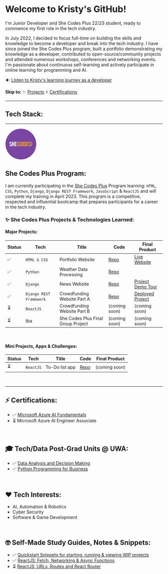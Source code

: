 # Welcome to Kristy's GitHub!

I'm Junior Developer and She Codes Plus 22/23 student, ready to commence my first role in the tech industry.
<p>In July 2022, I decided to focus full-time on building the skills and knowledge to become a developer and break into the tech industry. I have since joined the She Codes Plus program, built a portfolio demonstrating my knowledge as a developer, contributed to open-source/community projects and attended numerous workshops, conferences and networking events. I'm passionate about continuous self-learning and actively participate in online learning for programming and AI.
<br>

🔉 [Listen to Kristy's learning journey as a developer](https://www.dropbox.com/s/lzaaowei9scuy6l/audio_intro_to_kristy_145sec.mp3?dl=0)

**Skip to:** ✨ [Projects](#-she-codes-plus-projects--technologies-learned) ⚡ [Certifications](#-certifications) 

-----
## Tech Stack:

-----

<img src="images/shecodes-icon.png" width="100px" height="100px" />


## She Codes Plus Program:

I am currently participating in the [She Codes Plus](https://shecodes.com.au/program/plus/) Program learning: `HTML`, `CSS`, `Python`, `Django`, `Django REST Framework`, `JavaScript` & `ReactJS` and will complete my training in April 2023. This program is a competitive, respected and influential bootcamp that prepares participants for a career in the tech industry. 


### ✨ She Codes Plus Projects & Technologies Learned:

#### Major Projects:

Status | Tech | Title | Code | Final Product
--- | --- | --- | --- | ---
✅ | `HTML & CSS` | Portfolio Website | [Repo](https://github.com/Ms-KL/Ms-KL.github.io) | [Live Website](https://ms-kl.github.io/)
✅ | `Python` | Weather Data Processing | [Repo](https://github.com/Ms-KL/she-codes-python-weather-project-Ms-KL) |
✅ | `Django` | News Website | [Repo](https://github.com/Ms-KL/she-codes-django-news-project-Ms-KL) | [Project Demo Tour](https://www.loom.com/share/fa6a7813a17f41b69c7a54d8ddf87a7a)
✅ | `Django REST Framework` | Crowdfunding Website Part A | [Repo](https://github.com/Ms-KL/she-codes-crowdfunding-api-project-Ms-KL) | [Deployed Project](https://icy-dew-540.fly.dev/)
⏳ | `ReactJS` | Crowdfunding Website Part B | (coming soon) | (coming soon)
⏳ | tba | She Codes Plus Final Group Project | (coming soon) | (coming soon)
<br>

#### Mini Projects, Apps & Challenges:

Status | Tech | Title | Code | Final Product
--- | --- | --- | --- | ---
⏳ | `ReactJS` | To-Do list app | [Repo](https://github.com/Ms-KL/todo-list) | (coming soon)

<br> 

-----


## ⚡ Certifications:
- ✅ [Microsoft
Azure AI Fundamentals](https://www.credly.com/badges/cf1a19d2-5f6e-49d2-9524-5eb88053f091/public_url)
- ⏳ Microsoft Azure AI Engineer Associate

<br>

## 🎓 Tech/Data Post-Grad Units @ UWA:
- ✅ [Data Analysis and Decision Making](https://handbooks.uwa.edu.au/unitdetails?code=MGMT5504)
- ✅ [Python Programming for Business](https://handbooks.uwa.edu.au/unitdetails?code=BUSN5101)

<br>

## ❤️ Tech Interests:
- AI, Automation & Robotics
- Cyber Security
- Software & Game Development

<br>

## 🤓 Self-Made Study Guides, Notes & Snippets:
- ✅ [Quickstart Snippets for starting, running & viewing WIP projects](https://gist.github.com/Ms-KL/7e5954905e26f5dfcc8fea99031a37a9)
- ✅ [ReactJS: Fetch, Networking & Async Functions](https://gist.github.com/Ms-KL/d5fa3d72ee0f4ba0a28e8e5d93ba12d8)
- ⏳ [ReactJS: URLs, Routes and React Router](https://gist.github.com/Ms-KL/a0d0c614aceed82e486b298a8fc8b373)
